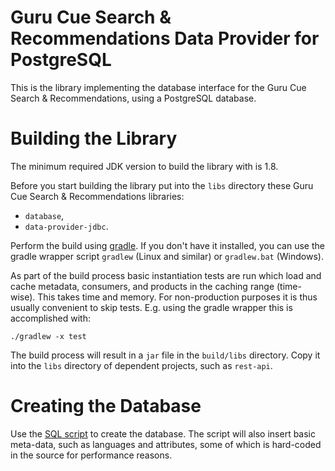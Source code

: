 # Guru Cue Search &amp; Recommendations Data Provider for PostgreSQL

This is the library implementing the database interface for the Guru Cue Search
&amp; Recommendations, using a PostgreSQL database.

# Building the Library
The minimum required JDK version to build the library with is 1.8.

Before you start building the library put into the `libs` directory these Guru
Cue Search &amp; Recommendations libraries:
* `database`,
* `data-provider-jdbc`.

Perform the build using [gradle](https://gradle.org/). If you don't have it
installed, you can use the gradle wrapper script `gradlew` (Linux and similar)
or `gradlew.bat` (Windows).

As part of the build process basic instantiation tests are run which load
and cache metadata, consumers, and products in the caching range (time-wise).
This takes time and memory. For non-production purposes it is thus usually
convenient to skip tests. E.g. using the gradle wrapper this is accomplished
with:
```text
./gradlew -x test
```

The build process will result in a `jar` file in the `build/libs` directory.
Copy it into the `libs` directory of dependent projects, such as `rest-api`.

# Creating the Database
Use the [SQL script](sql/create.sql) to create the database. The script will
also insert basic meta-data, such as languages and attributes, some of which
is hard-coded in the source for performance reasons.
